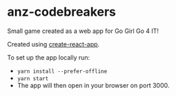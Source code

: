 # anz-codebreakers
Small game created as a web app for Go Girl Go 4 IT!

Created using [create-react-app](https://github.com/facebook/create-react-app).

To set up the app locally run:
- `yarn install --prefer-offline`
- `yarn start`
- The app will then open in your browser on port 3000.
